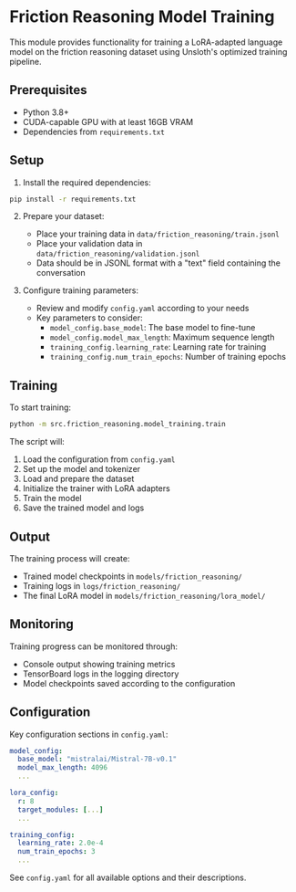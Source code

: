 # Friction Reasoning Model Training

This module provides functionality for training a LoRA-adapted language model on the friction reasoning dataset using Unsloth's optimized training pipeline.

## Prerequisites

- Python 3.8+
- CUDA-capable GPU with at least 16GB VRAM
- Dependencies from `requirements.txt`

## Setup

1. Install the required dependencies:
```bash
pip install -r requirements.txt
```

2. Prepare your dataset:
   - Place your training data in `data/friction_reasoning/train.jsonl`
   - Place your validation data in `data/friction_reasoning/validation.jsonl`
   - Data should be in JSONL format with a "text" field containing the conversation

3. Configure training parameters:
   - Review and modify `config.yaml` according to your needs
   - Key parameters to consider:
     - `model_config.base_model`: The base model to fine-tune
     - `model_config.model_max_length`: Maximum sequence length
     - `training_config.learning_rate`: Learning rate for training
     - `training_config.num_train_epochs`: Number of training epochs

## Training

To start training:

```bash
python -m src.friction_reasoning.model_training.train
```

The script will:
1. Load the configuration from `config.yaml`
2. Set up the model and tokenizer
3. Load and prepare the dataset
4. Initialize the trainer with LoRA adapters
5. Train the model
6. Save the trained model and logs

## Output

The training process will create:
- Trained model checkpoints in `models/friction_reasoning/`
- Training logs in `logs/friction_reasoning/`
- The final LoRA model in `models/friction_reasoning/lora_model/`

## Monitoring

Training progress can be monitored through:
- Console output showing training metrics
- TensorBoard logs in the logging directory
- Model checkpoints saved according to the configuration

## Configuration

Key configuration sections in `config.yaml`:

```yaml
model_config:
  base_model: "mistralai/Mistral-7B-v0.1"
  model_max_length: 4096
  ...

lora_config:
  r: 8
  target_modules: [...]
  ...

training_config:
  learning_rate: 2.0e-4
  num_train_epochs: 3
  ...
```

See `config.yaml` for all available options and their descriptions. 